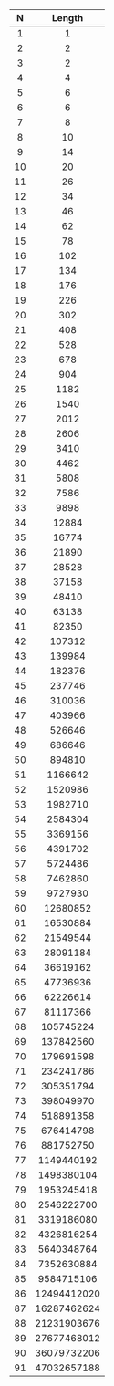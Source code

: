 |N|Length|
|:---:|:---:|
|1|1|
|2|2|
|3|2|
|4|4|
|5|6|
|6|6|
|7|8|
|8|10|
|9|14|
|10|20|
|11|26|
|12|34|
|13|46|
|14|62|
|15|78|
|16|102|
|17|134|
|18|176|
|19|226|
|20|302|
|21|408|
|22|528|
|23|678|
|24|904|
|25|1182|
|26|1540|
|27|2012|
|28|2606|
|29|3410|
|30|4462|
|31|5808|
|32|7586|
|33|9898|
|34|12884|
|35|16774|
|36|21890|
|37|28528|
|38|37158|
|39|48410|
|40|63138|
|41|82350|
|42|107312|
|43|139984|
|44|182376|
|45|237746|
|46|310036|
|47|403966|
|48|526646|
|49|686646|
|50|894810|
|51|1166642|
|52|1520986|
|53|1982710|
|54|2584304|
|55|3369156|
|56|4391702|
|57|5724486|
|58|7462860|
|59|9727930|
|60|12680852|
|61|16530884|
|62|21549544|
|63|28091184|
|64|36619162|
|65|47736936|
|66|62226614|
|67|81117366|
|68|105745224|
|69|137842560|
|70|179691598|
|71|234241786|
|72|305351794|
|73|398049970|
|74|518891358|
|75|676414798|
|76|881752750|
|77|1149440192|
|78|1498380104|
|79|1953245418|
|80|2546222700|
|81|3319186080|
|82|4326816254|
|83|5640348764|
|84|7352630884|
|85|9584715106|
|86|12494412020|
|87|16287462624|
|88|21231903676|
|89|27677468012|
|90|36079732206|
|91|47032657188|
